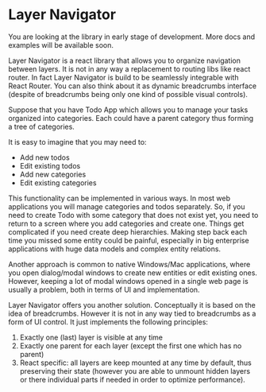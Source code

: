 # Layer Navigator
You are looking at the library in early stage of development. More docs and examples will be available soon.

Layer Navigator is a react library that allows you to organize navigation between layers. It is not in any way a
replacement to routing libs like react router. In fact Layer Navigator is build to be seamlessly integrable with
React Router. You can also think about it as dynamic breadcrumbs interface (despite of breadcrumbs being only one
kind of possible visual controls).

Suppose that you have Todo App which allows you to manage your tasks organized
into categories. Each could have a parent category thus forming a tree of
categories.

It is easy to imagine that you may need to:

* Add new todos
* Edit existing todos
* Add new categories
* Edit existing categories

This functionality can be implemented in various ways. In most web applications
you will manage categories and todos separately. So, if you need to create Todo
with some category that does not exist yet, you need to return to a screen
where you add categories and create one. Things get complicated if you need
create deep hierarchies. Making step back each time you missed some entity
could be painful, especially in big enterprise applications with huge data
models and complex entity relations.

Another approach is common to native Windows/Mac applications, where you open
dialog/modal windows to create new entities or edit existing ones. However,
keeping a lot of modal windows opened in a single web page is usually a problem,
both in terms of UI and implementation.

Layer Navigator offers you another solution. Conceptually it is based on the
idea of breadcrumbs. However it is not in any way tied to breadcrumbs as a form
of UI control. It just implements the following principles:

1. Exactly one (last) layer is visible at any time
2. Exactly one parent for each layer (except the first one which has no parent)
3. React specific: all layers are keep mounted at any time by default, thus
  preserving their state (however you are able to unmount hidden layers or
  there individual parts if needed in order to optimize performance).

